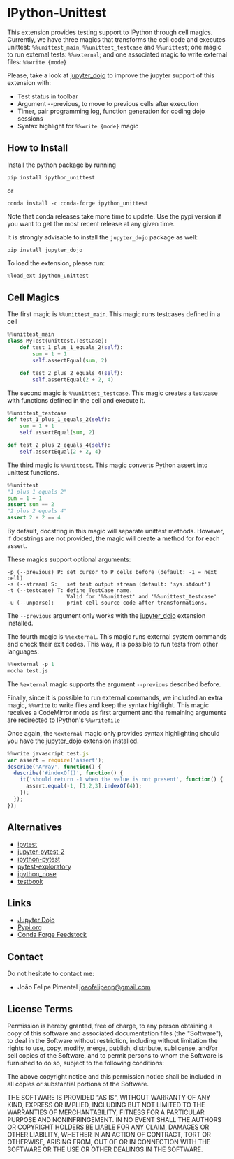 IPython-Unittest
==========

This extension provides testing support to IPython through cell magics. Currently, we have three magics that transforms the cell code and executes unittest: `%%unittest_main`, `%%unittest_testcase` and `%%unittest`; one magic to run external tests: `%%external`; and one associated magic to write external files: `%%write {mode}`

Please, take a look at [jupyter_dojo](https://github.com/JoaoFelipe/jupyter-dojo) to improve the jupyter support of this extension with:
* Test status in toolbar
* Argument --previous, to move to previous cells after execution
* Timer, pair programming log, function generation for coding dojo sessions
* Syntax highlight for `%%write {mode}` magic

How to Install
----

Install the python package by running

```
pip install ipython_unittest
```

or

```
conda install -c conda-forge ipython_unittest
```

Note that conda releases take more time to update. Use the pypi version if you want to get the most recent release at any given time.

It is strongly advisable to install the `jupyter_dojo` package as well:
```
pip install jupyter_dojo
```


To load the extension, please run:
```python
%load_ext ipython_unittest
```


Cell Magics
----

The first magic is `%%unittest_main`. This magic runs testcases defined in a cell

```python
%%unittest_main
class MyTest(unittest.TestCase):
    def test_1_plus_1_equals_2(self):
        sum = 1 + 1
        self.assertEqual(sum, 2)

    def test_2_plus_2_equals_4(self):
        self.assertEqual(2 + 2, 4)
```

The second magic is `%%unittest_testcase`. This magic creates a testcase with
functions defined in the cell and execute it.

```python
%%unittest_testcase
def test_1_plus_1_equals_2(self):
    sum = 1 + 1
    self.assertEqual(sum, 2)

def test_2_plus_2_equals_4(self):
    self.assertEqual(2 + 2, 4)
```

The third magic is `%%unittest`. This magic converts Python assert into
unittest functions.

```python
%%unittest
"1 plus 1 equals 2"
sum = 1 + 1
assert sum == 2
"2 plus 2 equals 4"
assert 2 + 2 == 4
```

By default, docstring in this magic will separate unittest methods.
However, if docstrings are not provided, the magic will create a method for
for each assert.

These magics support optional arguments:
```
-p (--previous) P: set cursor to P cells before (default: -1 = next cell)
-s (--stream) S:   set test output stream (default: 'sys.stdout')
-t (--testcase) T: define TestCase name.
                   Valid for '%%unittest' and '%%unittest_testcase'
-u (--unparse):    print cell source code after transformations.
```

The `--previous` argument only works with the [jupyter_dojo](https://github.com/JoaoFelipe/jupyter-dojo) extension installed.

The fourth magic is `%%external`. This magic runs external system commands and check their exit codes. This way, it is possible to run tests from other languages:
```python
%%external -p 1
mocha test.js
```

The `%external` magic supports the argument `--previous` described before.


Finally, since it is possible to run external commands, we included an extra magic, `%%write` to write files and keep the syntax highlight.
This magic receives a CodeMirror mode as first argument and the remaining arguments are redirected to IPython's `%%writefile`

Once again, the `%external` magic only provides syntax highlighting should you have the [jupyter_dojo](https://github.com/JoaoFelipe/jupyter-dojo) extension installed.

```javascript
%%write javascript test.js
var assert = require('assert');
describe('Array', function() {
  describe('#indexOf()', function() {
    it('should return -1 when the value is not present', function() {
      assert.equal(-1, [1,2,3].indexOf(4));
    });
  });
});
```

## Alternatives

- [ipytest](https://github.com/chmp/ipytest)
- [jupyter-pytest-2](https://github.com/sashgorokhov/jupyter-pytest-2)
- [ipython-pytest](https://github.com/akaihola/ipython_pytest)
- [pytest-exploratory](https://pytest-exploratory.readthedocs.io/en/latest/)
- [ipython_nose](https://github.com/taavi/ipython_nose)
- [testbook](https://testbook.readthedocs.io/en/latest/)


## Links

- [Jupyter Dojo](https://github.com/JoaoFelipe/jupyter-dojo)
- [Pypi.org](https://pypi.org/project/ipython-unittest/)
- [Conda Forge Feedstock](https://github.com/conda-forge/ipython_unittest-Feedstock)

Contact
----

Do not hesitate to contact me:

* João Felipe Pimentel <joaofelipenp@gmail.com>

License Terms
-------------

Permission is hereby granted, free of charge, to any person obtaining a copy of
this software and associated documentation files (the "Software"), to deal in
the Software without restriction, including without limitation the rights to
use, copy, modify, merge, publish, distribute, sublicense, and/or sell copies of
the Software, and to permit persons to whom the Software is furnished to do so,
subject to the following conditions:

The above copyright notice and this permission notice shall be included in all
copies or substantial portions of the Software.

THE SOFTWARE IS PROVIDED "AS IS", WITHOUT WARRANTY OF ANY KIND, EXPRESS OR
IMPLIED, INCLUDING BUT NOT LIMITED TO THE WARRANTIES OF MERCHANTABILITY, FITNESS
FOR A PARTICULAR PURPOSE AND NONINFRINGEMENT. IN NO EVENT SHALL THE AUTHORS OR
COPYRIGHT HOLDERS BE LIABLE FOR ANY CLAIM, DAMAGES OR OTHER LIABILITY, WHETHER
IN AN ACTION OF CONTRACT, TORT OR OTHERWISE, ARISING FROM, OUT OF OR IN
CONNECTION WITH THE SOFTWARE OR THE USE OR OTHER DEALINGS IN THE SOFTWARE.
